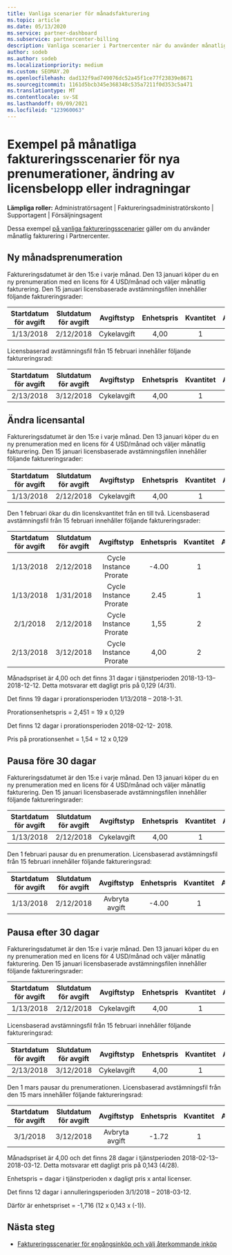 ```yaml
---
title: Vanliga scenarier för månadsfakturering
ms.topic: article
ms.date: 05/13/2020
ms.service: partner-dashboard
ms.subservice: partnercenter-billing
description: Vanliga scenarier i Partnercenter när du använder månatlig fakturering – omfattar att lägga till nya prenumerationer, ändra licenskvantitet och pausa prenumerationer.
author: sodeb
ms.author: sodeb
ms.localizationpriority: medium
ms.custom: SEOMAY.20
ms.openlocfilehash: dad132f9ad749076dc52a45f1ce77f23839e8671
ms.sourcegitcommit: 1161d5bcb345e368348c535a7211f0d353c5a471
ms.translationtype: MT
ms.contentlocale: sv-SE
ms.lasthandoff: 09/09/2021
ms.locfileid: "123960063"
---
```

# <a name="sample-monthly-billing-scenarios-for-new-subscriptions-changing-license-amounts-or-suspensions"></a>Exempel på månatliga faktureringsscenarier för nya prenumerationer, ändring av licensbelopp eller indragningar

**Lämpliga roller:** Administratörsagent | Faktureringsadministratörskonto | Supportagent | Försäljningsagent

Dessa exempel [på vanliga faktureringsscenarier](common-billing-scenarios.md) gäller om du använder månatlig fakturering i Partnercenter.

## <a name="new-monthly-subscription"></a>Ny månadsprenumeration

Faktureringsdatumet är den 15:e i varje månad. Den 13 januari köper du en ny prenumeration med en licens för 4 USD/månad och väljer månatlig fakturering. Den 15 januari licensbaserade avstämningsfilen innehåller följande faktureringsrader:

|Startdatum för avgift |Slutdatum för avgift |Avgiftstyp |Enhetspris |Kvantitet |Amount |
|       :---:      |    :---:       | :---:      |:---:      |:---:    |:---:  |
|1/13/2018         |2/12/2018    |Cykelavgift   |4,00       |1        |4,00 |

Licensbaserad avstämningsfil från 15 februari innehåller följande faktureringsrad:

|Startdatum för avgift |Slutdatum för avgift |Avgiftstyp |Enhetspris |Kvantitet |Amount |
|       :---:      |    :---:       | :---:      |:---:      |:---:    |:---:  |
|2/13/2018         |3/12/2018    |Cykelavgift   |4,00       |1        |4,00 |

## <a name="change-license-quantity"></a>Ändra licensantal

Faktureringsdatumet är den 15:e i varje månad. Den 13 januari köper du en ny prenumeration med en licens för 4 USD/månad och väljer månatlig fakturering. Den 15 januari licensbaserade avstämningsfilen innehåller följande faktureringsrader:

|Startdatum för avgift |Slutdatum för avgift |Avgiftstyp |Enhetspris |Kvantitet |Amount |
|       :---:      |    :---:       | :---:      |:---:      |:---:    |:---:  |
|1/13/2018         |2/12/2018    |Cykelavgift   |4,00       |1        |4,00    |

Den 1 februari ökar du din licenskvantitet från en till två. Licensbaserad avstämningsfil från 15 februari innehåller följande faktureringsrader:

|Startdatum för avgift |Slutdatum för avgift |Avgiftstyp |Enhetspris |Kvantitet |Amount |
|       :---:      |    :---:       | :---:      |:---:      |:---:    |:---:  |
| 1/13/2018        |2/12/2018    |Cycle Instance Prorate   |-4.00       |1        |-4.00   |
|1/13/2018         |1/31/2018    | Cycle Instance Prorate   |2.45       |1        |2.45    |
|2/1/2018         |2/12/2018    | Cycle Instance Prorate   |1,55       |2        |3.10    |
|2/13/2018         |3/12/2018    | Cycle Instance Prorate   |4,00       |2        |8.00    |

Månadspriset är 4,00 och det finns 31 dagar i tjänstperioden 2018-13-13– 2018-12-12. Detta motsvarar ett dagligt pris på 0,129 (4/31).

Det finns 19 dagar i prorationsperioden 1/13/2018 – 2018-1-31.

Prorationsenhetspris = 2,451 = 19 x 0,129

Det finns 12 dagar i prorationsperioden 2018-02-12- 2018.

Pris på prorationsenhet = 1,54 = 12 x 0,129

## <a name="suspend-before-30-days"></a>Pausa före 30 dagar

Faktureringsdatumet är den 15:e i varje månad. Den 13 januari köper du en ny prenumeration med en licens för 4 USD/månad och väljer månatlig fakturering. Den 15 januari licensbaserade avstämningsfilen innehåller följande faktureringsrader:

|Startdatum för avgift |Slutdatum för avgift |Avgiftstyp |Enhetspris |Kvantitet |Amount |
|       :---:      |    :---:       | :---:      |:---:      |:---:    |:---:  |
|1/13/2018         |2/12/2018    |Cykelavgift   |4,00       |1        |4,00    |

Den 1 februari pausar du en prenumeration. Licensbaserad avstämningsfil från 15 februari innehåller följande faktureringsrad:

|Startdatum för avgift |Slutdatum för avgift |Avgiftstyp |Enhetspris |Kvantitet |Amount |
|       :---:      |    :---:       | :---:      |:---:      |:---:    |:---:  |
1/13/2018|2/12/2018|Avbryta avgift|-4.00|1|-4.00

## <a name="suspend-after-30-days"></a>Pausa efter 30 dagar

Faktureringsdatumet är den 15:e i varje månad. Den 13 januari köper du en ny prenumeration med en licens för 4 USD/månad och väljer månatlig fakturering. Den 15 januari licensbaserade avstämningsfilen innehåller följande faktureringsrader:

|Startdatum för avgift |Slutdatum för avgift |Avgiftstyp |Enhetspris |Kvantitet |Amount |
|       :---:      |    :---:       | :---:      |:---:      |:---:    |:---:  |
1/13/2018|2/12/2018|Cykelavgift|4,00|1|4,00

Licensbaserad avstämningsfil från 15 februari innehåller följande faktureringsrad:

|Startdatum för avgift |Slutdatum för avgift |Avgiftstyp |Enhetspris |Kvantitet |Amount |
|       :---:      |    :---:       | :---:      |:---:      |:---:    |:---:  |
2/13/2018|3/12/2018|Cykelavgift|4,00|1|4,00

Den 1 mars pausar du prenumerationen. Licensbaserad avstämningsfil från den 15 mars innehåller följande faktureringsrad:

|Startdatum för avgift |Slutdatum för avgift |Avgiftstyp |Enhetspris |Kvantitet |Amount |
|       :---:      |    :---:       | :---:      |:---:      |:---:    |:---:  |
3/1/2018|3/12/2018|Avbryta avgift|-1.72|1|-1.72

Månadspriset är 4,00 och det finns 28 dagar i tjänstperioden 2018-02-13– 2018-03-12. Detta motsvarar ett dagligt pris på 0,143 (4/28).

Enhetspris = dagar i tjänstperioden x dagligt pris x antal licenser.

Det finns 12 dagar i annulleringsperioden 3/1/2018 – 2018-03-12.

Därför är enhetspriset = -1,716 (12 x 0,143 x (-1)).

## <a name="next-steps"></a>Nästa steg

- [Faktureringsscenarier för engångsinköp och välj återkommande inköp](common-billing-scenarios-onetime-recurring.md)